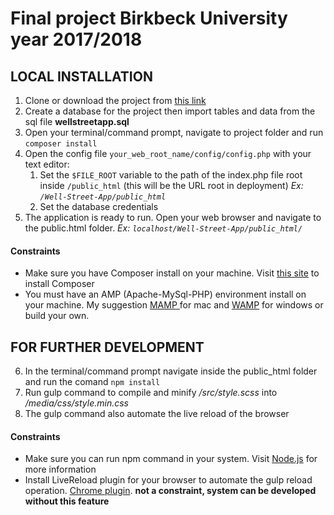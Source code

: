 # Final project Birkbeck University year 2017/2018

LOCAL INSTALLATION
------------------

1. Clone or download the project from [this link](https://github.com/amusso01/Well-Street-App.git)
2. Create a database for the project then import tables and data from the sql file __wellstreetapp.sql__
3. Open your terminal/command prompt, navigate to project folder and run `composer install` 
4. Open the config file  `your_web_root_name/config/config.php` with your text editor:
    1. Set the `$FILE_ROOT` variable to the path of the index.php file root inside `/public_html` (this will be the URL root in deployment) *Ex: `/Well-Street-App/public_html`* 
    2. Set the database credentials 
5. The application is ready to run. Open your web browser and navigate to the public.html folder. *Ex: `localhost/Well-Street-App/public_html/`*

#### Constraints

* Make sure you have Composer install on your machine. Visit [this site](https://getcomposer.org/) to install Composer
* You must have an AMP (Apache-MySql-PHP) environment install on your machine. My suggestion [MAMP ](https://www.mamp.info/en/) for mac and [WAMP](http://www.wampserver.com/en/) for windows or build your own.

FOR FURTHER DEVELOPMENT 
-----------------------

6. In the terminal/command prompt navigate inside the public_html folder and run the comand `npm install`
7. Run gulp command to compile and minify */src/style.scss* into */media/css/style.min.css* 
8. The gulp command also automate the live reload of the browser

#### Constraints

* Make sure you can run npm command in your system. Visit [Node.js](https://nodejs.org/en/) for more information
* Install LiveReload plugin for your browser to automate the gulp reload operation. [Chrome plugin](https://chrome.google.com/webstore/detail/livereload/jnihajbhpnppcggbcgedagnkighmdlei). __not a constraint, system can be developed without this feature__
